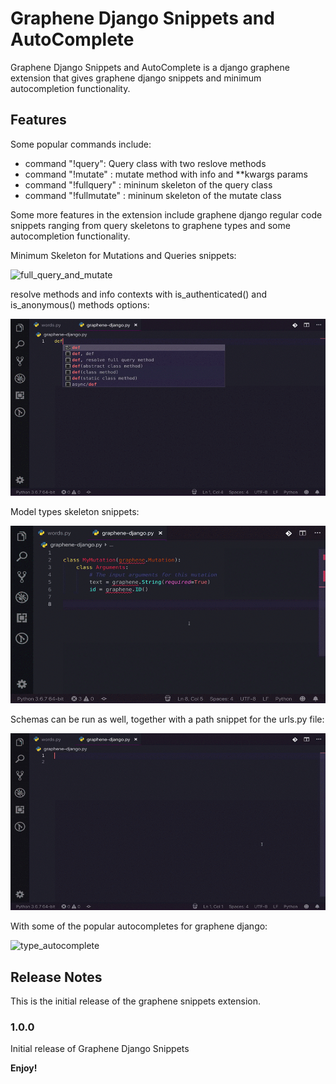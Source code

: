 # Graphene Django Snippets and AutoComplete

Graphene Django Snippets and AutoComplete is a django graphene extension that gives graphene django snippets and minimum autocompletion functionality.

## Features

Some popular commands include:
* command "!query": Query class with two reslove methods
* command "!mutate" : mutate method with info and **kwargs params
* command "!fullquery" : mininum skeleton of the query class
* command "!fullmutate" : mininum skeleton of the mutate class

Some more features in the extension include graphene django regular code snippets ranging from query skeletons to graphene types and some autocompletion functionality.


Minimum Skeleton for Mutations and Queries snippets:

![full_query_and_mutate](./gifs/full_query_and_mutate.gif)


resolve methods and info contexts with is_authenticated() and is_anonymous() methods options:

![info_context](./gifs/info_context.gif)


Model types skeleton snippets:

![model_types_class](./gifs/model_type_class.gif)


Schemas can be run as well, together with a path snippet for the urls.py file:

![mutation_query_schema](./gifs/mutation_query_schema_path.gif)


With some of the popular autocompletes for graphene django:

![type_autocomplete](./gifs/type_autocomplete.gif)


## Release Notes

This is the initial release of the graphene snippets extension.

### 1.0.0

Initial release of Graphene Django Snippets


**Enjoy!**
